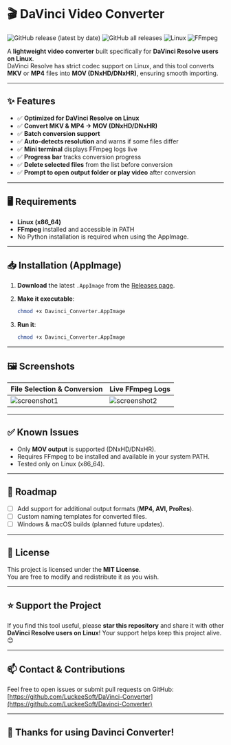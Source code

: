 # 🎬 DaVinci Video Converter

![GitHub release (latest by date)](https://img.shields.io/github/v/release/LuckeeSoft/DaVinci-Converter?style=for-the-badge)
![GitHub all releases](https://img.shields.io/github/downloads/LuckeeSoft/DaVinci-Converter/total?style=for-the-badge)
![Linux](https://img.shields.io/badge/platform-Linux%20x86__64-orange?style=for-the-badge)
![FFmpeg](https://img.shields.io/badge/Requires-FFmpeg-blue?style=for-the-badge)

A **lightweight video converter** built specifically for **DaVinci Resolve users on Linux**.  
DaVinci Resolve has strict codec support on Linux, and this tool converts **MKV** or **MP4** files into **MOV (DNxHD/DNxHR)**, ensuring smooth importing.

---

## ✨ Features

- ✅ **Optimized for DaVinci Resolve on Linux**  
- ✅ **Convert MKV & MP4 → MOV (DNxHD/DNxHR)**  
- ✅ **Batch conversion support**  
- ✅ **Auto-detects resolution** and warns if some files differ  
- ✅ **Mini terminal** displays FFmpeg logs live  
- ✅ **Progress bar** tracks conversion progress  
- ✅ **Delete selected files** from the list before conversion  
- ✅ **Prompt to open output folder or play video** after conversion  

---

## 🖥 Requirements

- **Linux (x86_64)**  
- **FFmpeg** installed and accessible in PATH  
- No Python installation is required when using the AppImage.

---

## 📥 Installation (AppImage)

1. **Download** the latest `.AppImage` from the [Releases page](https://github.com/LuckeeSoft/Davinci-Converter/releases).  
2. **Make it executable**:

   ```bash
   chmod +x Davinci_Converter.AppImage
3. **Run it**:

   ```bash
   chmod +x Davinci_Converter.AppImage

---

## 🖼 Screenshots

| File Selection & Conversion | Live FFmpeg Logs |
|-----------------------------|------------------|
| ![screenshot1](docs/Screenshot1.png) | ![screenshot2](docs/Screenshot2.png) |

---

## ✅ Known Issues

- Only **MOV output** is supported (DNxHD/DNxHR).  
- Requires FFmpeg to be installed and available in your system PATH.  
- Tested only on Linux (x86_64).

---

## 📌 Roadmap

- [ ] Add support for additional output formats (**MP4, AVI, ProRes**).  
- [ ] Custom naming templates for converted files.  
- [ ] Windows & macOS builds (planned future updates).

---

## 📝 License

This project is licensed under the **MIT License**.  
You are free to modify and redistribute it as you wish.

---

## ⭐ Support the Project

If you find this tool useful, please **star this repository** and share it with other **DaVinci Resolve users on Linux**! Your support helps keep this project alive. 😊

---

## 📫 Contact & Contributions

Feel free to open issues or submit pull requests on GitHub:  
[https://github.com/LuckeeSoft/DaVinci-Converter](https://github.com/LuckeeSoft/Davinci-Converter)

---

## 🙏 Thanks for using Davinci Converter!
